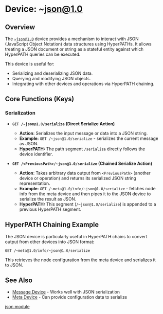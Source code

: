 # Device: ~json@1.0

## Overview

The [`~json@1.0`](../resources/source-code/dev_json.md) device provides a mechanism to interact with JSON (JavaScript Object Notation) data structures using HyperPATHs. It allows treating a JSON document or string as a stateful entity against which HyperPATH queries can be executed.

This device is useful for:

*   Serializing and deserializing JSON data.
*   Querying and modifying JSON objects.
*   Integrating with other devices and operations via HyperPATH chaining.

## Core Functions (Keys)

### Serialization

*   **`GET /~json@1.0/serialize` (Direct Serialize Action)**
    *   **Action:** Serializes the input message or data into a JSON string.
    *   **Example:** `GET /~json@1.0/serialize` - serializes the current message as JSON.
    *   **HyperPATH:** The path segment `/serialize` directly follows the device identifier.

*   **`GET /<PreviousPath>/~json@1.0/serialize` (Chained Serialize Action)**
    *   **Action:** Takes arbitrary data output from `<PreviousPath>` (another device or operation) and returns its serialized JSON string representation.
    *   **Example:** `GET /~meta@1.0/info/~json@1.0/serialize` - fetches node info from the meta device and then pipes it to the JSON device to serialize the result as JSON.
    *   **HyperPATH:** This segment (`/~json@1.0/serialize`) is appended to a previous HyperPATH segment.

## HyperPATH Chaining Example

The JSON device is particularly useful in HyperPATH chains to convert output from other devices into JSON format:

```
GET /~meta@1.0/info/~json@1.0/serialize
```

This retrieves the node configuration from the meta device and serializes it to JSON.

## See Also

- [Message Device](./message-at-1-0.md) - Works well with JSON serialization
- [Meta Device](./meta-at-1-0.md) - Can provide configuration data to serialize

[json module](../resources/source-code/dev_codec_json.md)